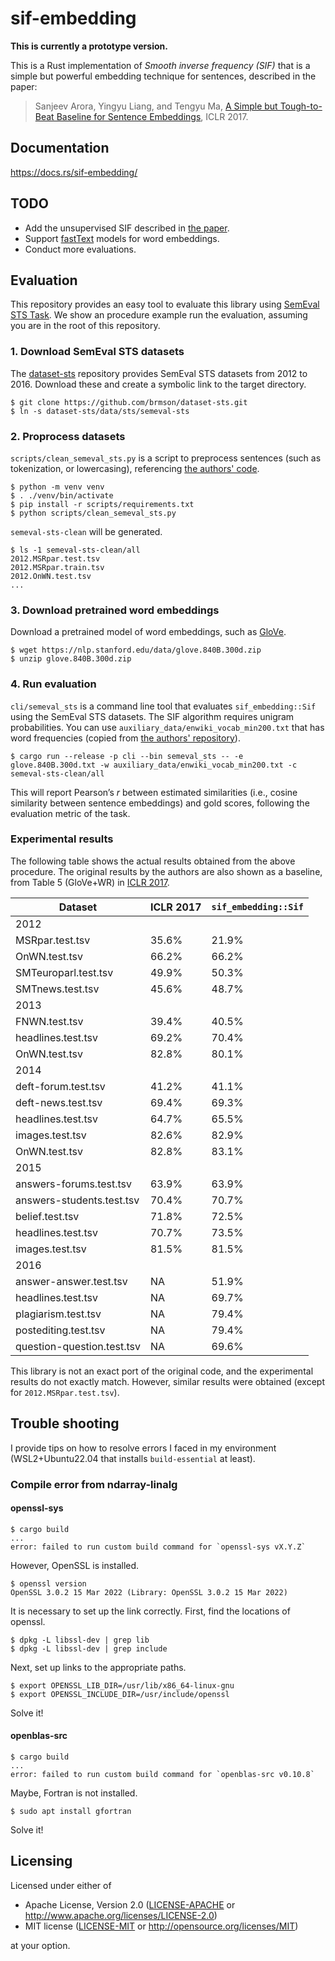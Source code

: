 # sif-embedding

**This is currently a prototype version.**

This is a Rust implementation of *Smooth inverse frequency (SIF)* that is a simple but powerful embedding technique for sentences, described in the paper:

> Sanjeev Arora, Yingyu Liang, and Tengyu Ma,
> [A Simple but Tough-to-Beat Baseline for Sentence Embeddings](https://openreview.net/forum?id=SyK00v5xx),
> ICLR 2017.

## Documentation

https://docs.rs/sif-embedding/

## TODO

- Add the unsupervised SIF described in [the paper](https://aclanthology.org/W18-3012/).
- Support [fastText](https://fasttext.cc/) models for word embeddings.
- Conduct more evaluations.

## Evaluation

This repository provides an easy tool to evaluate this library using [SemEval STS Task](https://aclanthology.org/S16-1081/).
We show an procedure example run the evaluation, assuming you are in the root of this repository.

### 1. Download SemEval STS datasets

The [dataset-sts](https://github.com/brmson/dataset-sts) repository provides SemEval STS datasets from 2012 to 2016.
Download these and create a symbolic link to the target directory.

```shell
$ git clone https://github.com/brmson/dataset-sts.git
$ ln -s dataset-sts/data/sts/semeval-sts
```

### 2. Proprocess datasets

`scripts/clean_semeval_sts.py` is a script to preprocess sentences (such as tokenization, or lowercasing), referencing [the authors' code](https://github.com/PrincetonML/SIF).

```shell
$ python -m venv venv
$ . ./venv/bin/activate
$ pip install -r scripts/requirements.txt
$ python scripts/clean_semeval_sts.py
```

`semeval-sts-clean` will be generated.

```shell
$ ls -1 semeval-sts-clean/all
2012.MSRpar.test.tsv
2012.MSRpar.train.tsv
2012.OnWN.test.tsv
...
```

### 3. Download pretrained word embeddings

Download a pretrained model of word embeddings, such as [GloVe](https://nlp.stanford.edu/projects/glove/).

```shell
$ wget https://nlp.stanford.edu/data/glove.840B.300d.zip
$ unzip glove.840B.300d.zip
```

### 4. Run evaluation

`cli/semeval_sts` is a command line tool that evaluates `sif_embedding::Sif` using the SemEval STS datasets.
The SIF algorithm requires unigram probabilities.
You can use `auxiliary_data/enwiki_vocab_min200.txt` that has word frequencies (copied from [the authors' repository](https://github.com/PrincetonML/SIF)).

```shell
$ cargo run --release -p cli --bin semeval_sts -- -e glove.840B.300d.txt -w auxiliary_data/enwiki_vocab_min200.txt -c semeval-sts-clean/all
```

This will report Pearson’s $r$ between estimated similarities (i.e., cosine similarity between sentence embeddings) and gold scores, following the evaluation metric of the task.

### Experimental results

The following table shows the actual results obtained from the above procedure.
The original results by the authors are also shown as a baseline, from Table 5 (GloVe+WR) in [ICLR 2017](https://openreview.net/forum?id=SyK00v5xx).

| Dataset                    | ICLR 2017 | `sif_embedding::Sif` |
| -------------------------- | --------- | -------------------- |
| 2012                       |           |                      |
| MSRpar.test.tsv            | 35.6%     | 21.9%                |
| OnWN.test.tsv              | 66.2%     | 66.2%                |
| SMTeuroparl.test.tsv       | 49.9%     | 50.3%                |
| SMTnews.test.tsv           | 45.6%     | 48.7%                |
| 2013                       |           |                      |
| FNWN.test.tsv              | 39.4%     | 40.5%                |
| headlines.test.tsv         | 69.2%     | 70.4%                |
| OnWN.test.tsv              | 82.8%     | 80.1%                |
| 2014                       |           |                      |
| deft-forum.test.tsv        | 41.2%     | 41.1%                |
| deft-news.test.tsv         | 69.4%     | 69.3%                |
| headlines.test.tsv         | 64.7%     | 65.5%                |
| images.test.tsv            | 82.6%     | 82.9%                |
| OnWN.test.tsv              | 82.8%     | 83.1%                |
| 2015                       |           |                      |
| answers-forums.test.tsv    | 63.9%     | 63.9%                |
| answers-students.test.tsv  | 70.4%     | 70.7%                |
| belief.test.tsv            | 71.8%     | 72.5%                |
| headlines.test.tsv         | 70.7%     | 73.5%                |
| images.test.tsv            | 81.5%     | 81.5%                |
| 2016                       |           |                      |
| answer-answer.test.tsv     | NA        | 51.9%                |
| headlines.test.tsv         | NA        | 69.7%                |
| plagiarism.test.tsv        | NA        | 79.4%                |
| postediting.test.tsv       | NA        | 79.4%                |
| question-question.test.tsv | NA        | 69.6%                |

This library is not an exact port of the original code, and the experimental results do not exactly match.
However, similar results were obtained (except for `2012.MSRpar.test.tsv`).

## Trouble shooting

I provide tips on how to resolve errors I faced in my environment (WSL2+Ubuntu22.04 that installs `build-essential` at least).

### Compile error from ndarray-linalg

#### openssl-sys

```shell
$ cargo build
...
error: failed to run custom build command for `openssl-sys vX.Y.Z`
```

However, OpenSSL is installed.

```shell
$ openssl version
OpenSSL 3.0.2 15 Mar 2022 (Library: OpenSSL 3.0.2 15 Mar 2022)
```

It is necessary to set up the link correctly.
First, find the locations of openssl.

```shell
$ dpkg -L libssl-dev | grep lib
$ dpkg -L libssl-dev | grep include
```

Next, set up links to the appropriate paths.

```shell
$ export OPENSSL_LIB_DIR=/usr/lib/x86_64-linux-gnu
$ export OPENSSL_INCLUDE_DIR=/usr/include/openssl
```

Solve it!

#### openblas-src

```shell
$ cargo build
...
error: failed to run custom build command for `openblas-src v0.10.8`
```

Maybe, Fortran is not installed.

```shell
$ sudo apt install gfortran
```

Solve it!

## Licensing

Licensed under either of

 * Apache License, Version 2.0
   ([LICENSE-APACHE](LICENSE-APACHE) or http://www.apache.org/licenses/LICENSE-2.0)
 * MIT license
   ([LICENSE-MIT](LICENSE-MIT) or http://opensource.org/licenses/MIT)

at your option.
